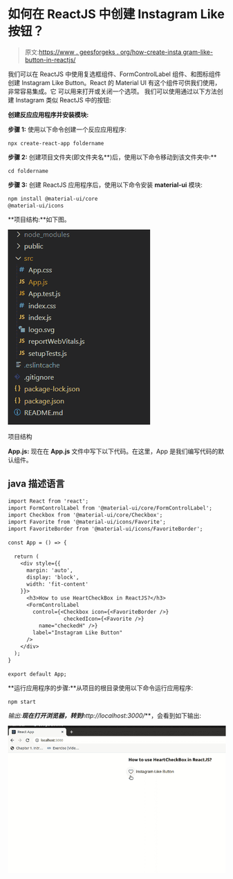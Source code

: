 # 如何在 ReactJS 中创建 Instagram Like 按钮？

> 原文:[https://www . geesforgeks . org/how-create-insta gram-like-button-in-reactjs/](https://www.geeksforgeeks.org/how-to-create-instagram-like-button-in-reactjs/)

我们可以在 ReactJS 中使用复选框组件、FormControlLabel 组件、和图标组件创建 Instagram Like Button。React 的 Material UI 有这个组件可供我们使用，非常容易集成。它 可以用来打开或关闭一个选项。 我们可以使用通过以下方法创建 Instagram 类似 ReactJS 中的按钮:

**创建反应应用程序并安装模块:**

**步骤 1:** 使用以下命令创建一个反应应用程序:

```
npx create-react-app foldername
```

**步骤 2:** 创建项目文件夹(即文件夹名**)后，使用以下命令移动到该文件夹中:**

```
cd foldername
```

**步骤 3:** 创建 ReactJS 应用程序后，使用以下命令安装 **material-ui** 模块:

```
npm install @material-ui/core
@material-ui/icons
```

**项目结构:**如下图。

![](img/f04ae0d8b722a9fff0bd9bd138b29c23.png)

项目结构

**App.js:** 现在在 **App.js** 文件中写下以下代码。在这里，App 是我们编写代码的默认组件。

## java 描述语言

```
import React from 'react';
import FormControlLabel from '@material-ui/core/FormControlLabel';
import Checkbox from '@material-ui/core/Checkbox';
import Favorite from '@material-ui/icons/Favorite';
import FavoriteBorder from '@material-ui/icons/FavoriteBorder';

const App = () => {

  return (
    <div style={{
      margin: 'auto',
      display: 'block',
      width: 'fit-content'
    }}>
      <h3>How to use HeartCheckBox in ReactJS?</h3>
      <FormControlLabel
        control={<Checkbox icon={<FavoriteBorder />} 
                  checkedIcon={<Favorite />}
          name="checkedH" />}
        label="Instagram Like Button"
      />
    </div>
  );
}

export default App;
```

**运行应用程序的步骤:**从项目的根目录使用以下命令运行应用程序:

```
npm start
```

**输出:**现在打开浏览器，转到***http://localhost:3000/***，会看到如下输出:

![](img/cf9803d5e51ca56d8bcdd1d51f01a5cc.png)